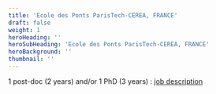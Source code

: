 ```yaml
---
title: 'Ecole des Ponts ParisTech-CEREA, FRANCE'
draft: false
weight: 1
heroHeading: ''
heroSubHeading: 'Ecole des Ponts ParisTech-CEREA, FRANCE'
heroBackground: ''
thumbnail: ''
---
```


1 post-doc (2 years) and/or 1 PhD (3 years) : [job description](https://www.dropbox.com/s/9lwe0n2av5ty7w7/sasip_positions_at_enpc_2021.pdf?dl=0)
